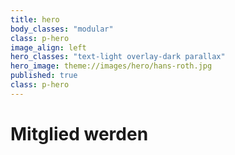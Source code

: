 ```yaml
---
title: hero
body_classes: "modular"
class: p-hero
image_align: left
hero_classes: "text-light overlay-dark parallax"
hero_image: theme://images/hero/hans-roth.jpg
published: true
class: p-hero
---
```


# Mitglied werden
